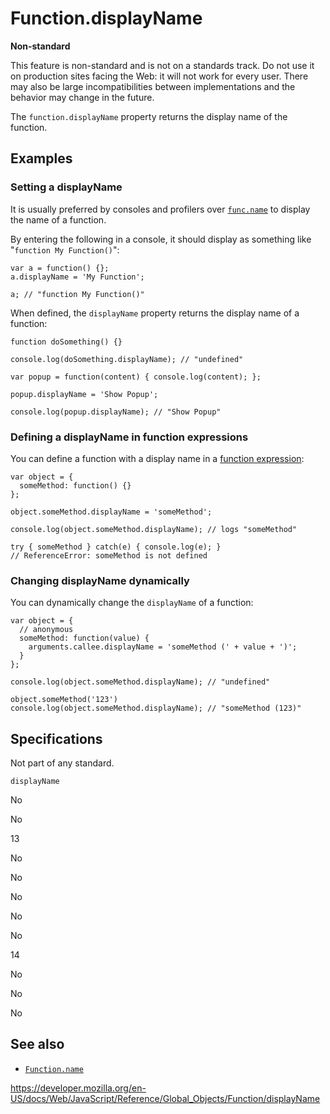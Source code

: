 # Function.displayName

**Non-standard**

This feature is non-standard and is not on a standards track. Do not use it on production sites facing the Web: it will not work for every user. There may also be large incompatibilities between implementations and the behavior may change in the future.

The `function.displayName` property returns the display name of the function.

## Examples

### Setting a displayName

It is usually preferred by consoles and profilers over [`func.name`](name) to display the name of a function.

By entering the following in a console, it should display as something like "`function My Function()`":

    var a = function() {};
    a.displayName = 'My Function';

    a; // "function My Function()"

When defined, the `displayName` property returns the display name of a function:

    function doSomething() {}

    console.log(doSomething.displayName); // "undefined"

    var popup = function(content) { console.log(content); };

    popup.displayName = 'Show Popup';

    console.log(popup.displayName); // "Show Popup"

### Defining a displayName in function expressions

You can define a function with a display name in a [function expression](../../functions):

    var object = {
      someMethod: function() {}
    };

    object.someMethod.displayName = 'someMethod';

    console.log(object.someMethod.displayName); // logs "someMethod"

    try { someMethod } catch(e) { console.log(e); }
    // ReferenceError: someMethod is not defined

### Changing displayName dynamically

You can dynamically change the `displayName` of a function:

    var object = {
      // anonymous
      someMethod: function(value) {
        arguments.callee.displayName = 'someMethod (' + value + ')';
      }
    };

    console.log(object.someMethod.displayName); // "undefined"

    object.someMethod('123')
    console.log(object.someMethod.displayName); // "someMethod (123)"

## Specifications

<span class="pl-s">Not part of any standard.</span>

`displayName`

No

No

13

No

No

No

No

No

14

No

No

No

## See also

-   [`Function.name`](name)

<a href="https://developer.mozilla.org/en-US/docs/Web/JavaScript/Reference/Global_Objects/Function/displayName" class="_attribution-link">https://developer.mozilla.org/en-US/docs/Web/JavaScript/Reference/Global_Objects/Function/displayName</a>
